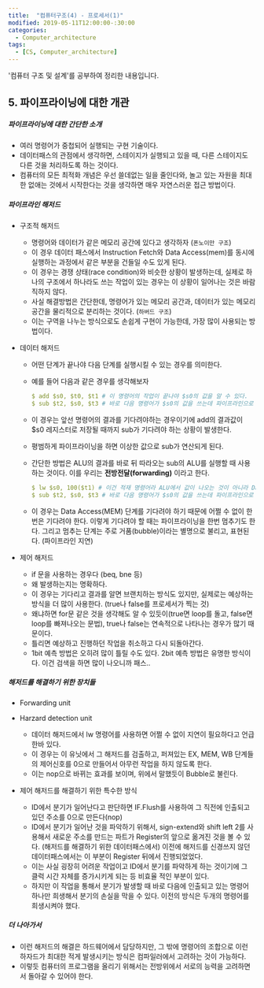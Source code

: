 ```yaml
---
title:  "컴퓨터구조(4) - 프로세서(1)"
modified: 2019-05-11T12:00:00-:30:00
categories:
  - Computer_architecture
tags:
  - [CS, Computer_architecture]
---
```


'컴퓨터 구조 및 설계'를 공부하여 정리한 내용입니다.

## 5. 파이프라이닝에 대한 개관

##### 파이프라이닝에 대한 간단한 소개

-   여러 명령어가 중첩되어 실행되는 구현 기술이다.
-   데이터패스의 관점에서 생각하면, 스테이지가 실행되고 있을 때, 다른 스테이지도 다른 것을 처리하도록 하는 것이다.
-   컴퓨터의 모든 최적화 개념은 우선 쓸데없는 일을 줄인다와, 놀고 있는 자원을 최대한 없애는 것에서 시작한다는 것을 생각하면 매우 자연스러운 접근 방법이다.

##### 파이프라인 해저드

-   구조적 해저드

    -   명령어와 데이터가 같은 메모리 공간에 있다고 생각하자 (`폰노이만 구조`)
    -   이 경우 데이터 패스에서 Instruction Fetch와 Data Access(mem)를 동시에 실행하는 과정에서 같은 부분을 건들일 수도 있게 된다.
    -   이 경우는 경쟁 상태(race condition)와 비슷한 상황이 발생하는데, 실제로 하나의 구조에서 하나라도 쓰는 작업이 있는 경우는 이 상황이 일어나는 것은 바람직하지 않다.
    -   사실 해결방법은 간단한데, 명령어가 있는 메모리 공간과, 데이터가 있는 메모리 공간을 물리적으로 분리하는 것이다. (`하버드 구조`)
    -   이는 구역을 나누는 방식으로도 손쉽게 구현이 가능한데, 가장 많이 사용되는 방법이다.

-   데이터 해저드

    -   어떤 단계가 끝나야 다음 단계를 실행시킬 수 있는 경우를 의미한다.
    -   예를 들어 다음과 같은 경우를 생각해보자

        ```yml
        $ add $s0, $t0, $t1 # 이 명령어의 작업이 끝나야 $s0의 값을 알 수 있다.
        $ sub $t2, $s0, $t3 # 바로 다음 명령어가 $s0의 값을 쓰는데 파이프라인으로 붙어서 거의 동시에 가고 있다.
        ```

    -   이 경우는 앞선 명령어의 결과를 기다려야하는 경우이기에 add의 결과값이 $s0 레지스터로 저장될 때까지 sub가 기다려야 하는 상황이 발생한다.
    -   평범하게 파이프라이닝을 하면 이상한 값으로 sub가 연산되게 된다.
    -   간단한 방법은 ALU의 결과를 바로 뒤 따라오는 sub의 ALU를 실행할 때 사용하는 것이다. 이를 우리는 **전방전달(forwarding)** 이라고 한다.

        ```yml
        $ lw $s0, 100($t1) # 이건 적재 명령어라 ALU에서 값이 나오는 것이 아니라 Data Access를 마쳐야 한다.
        $ sub $t2, $s0, $t3 # 바로 다음 명령어가 $s0의 값을 쓰는데 파이프라인으로 붙어서 거의 동시에 가고 있다.
        ```

    -   이 경우는 Data Access(MEM) 단계를 기다려야 하기 때문에 어쩔 수 없이 한번은 기다려야 한다. 이렇게 기다려야 할 때는 파이프라이닝을 한번 멈추기도 한다. 그리고 멈추는 단계는 주로 거품(bubble)이라는 별명으로 불리고, 표현된다. (파이프라인 지연)

-   제어 해저드
    - if 문을 사용하는 경우다 (beq, bne 등)
    - 왜 발생하는지는 명확하다.
    - 이 경우는 기다리고 결과를 알면 브랜치하는 방식도 있지만, 실제로는 예상하는 방식을 더 많이 사용한다. (true나 false를 프로세서가 찍는 것)
    - 왜냐하면 for문 같은 것을 생각해도 알 수 있듯이(true면 loop를 돌고, false면 loop를 빠져나오는 문법), true나 false는 연속적으로 나타나는 경우가 많기 때문이다.
    - 틀리면 예상하고 진행하던 작업을 취소하고 다시 되돌아간다.
    - 1bit 예측 방법은 오히려 많이 틀릴 수도 있다. 2bit 예측 방법은 유명한 방식이다. 이건 검색을 하면 많이 나오니까 패스..


##### 해저드를 해결하기 위한 장치들
- Forwarding unit
- Harzard detection unit
    - 데이터 해저드에서 lw 명령어를 사용하면 어쩔 수 없이 지연이 필요하다고 언급한바 있다.
    - 이 경우는 이 유닛에서 그 해저드를 검출하고, 퍼져있는 EX, MEM, WB 단계들의 제어신호를 0으로 만들어서 아무런 작업을 하지 않도록 한다.
    - 이는 nop으로 바뀌는 효과를 보이며, 위에서 말했듯이 Bubble로 불린다.

- 제어 해저드를 해결하기 위한 특수한 방식
    - ID에서 분기가 일어난다고 판단하면 IF.Flush를 사용하여 그 직전에 인출되고 있던 주소를 0으로 만든다(nop)
    - ID에서 분기가 일어난 것을 파악하기 위해서, sign-extend와 shift left 2를 사용해서 새로운 주소를 만드는 파트가 Register의 앞으로 옮겨진 것을 볼 수 있다. (해저드를 해결하기 위한 데이터패스에서) 이전에 해저드를 신경쓰지 않던 데이터패스에서는 이 부분이 Register 뒤에서 진행되었었다.
    - 이는 사실 굉장히 어려운 작업이고 ID에서 분기를 파악하게 하는 것이기에 그 클럭 시간 자체를 증가시키게 되는 등 비효율 적인 부분이 있다.
    - 하지만 이 작업을 통해서 분기가 발생할 때 바로 다음에 인출되고 있는 명령어 하나만 희생해서 분기의 손실을 막을 수 있다. 이전의 방식은 두개의 명령어를 희생시켜야 했다.


##### 더 나아가서
- 이런 해저드의 해결은 하드웨어에서 담당하지만, 그 밖에 명령어의 조합으로 이런 하자드가 최대한 적게 발생시키는 방식은 컴파일러에서 고려하는 것이 가능하다.
- 이렇듯 컴퓨터의 프로그램을 올리기 위해서는 전방위에서 서로의 능력을 고려하면서 돌아갈 수 있어야 한다.
